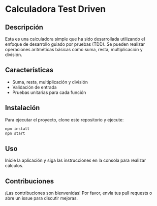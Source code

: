 # Calculadora Test Driven

## Descripción
Esta es una calculadora simple que ha sido desarrollada utilizando el enfoque de desarrollo guiado por pruebas (TDD). Se pueden realizar operaciones aritméticas básicas como suma, resta, multiplicación y división.

## Características
- Suma, resta, multiplicación y división
- Validación de entrada
- Pruebas unitarias para cada función

## Instalación
Para ejecutar el proyecto, clone este repositorio y ejecute:

```bash
npm install
npm start
```

## Uso
Inicie la aplicación y siga las instrucciones en la consola para realizar cálculos.

## Contribuciones
¡Las contribuciones son bienvenidas! Por favor, envía tus pull requests o abre un issue para discutir mejoras.
